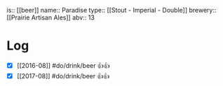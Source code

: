 is:: [[beer]]
name:: Paradise
type:: [[Stout - Imperial - Double]]
brewery:: [[Prairie Artisan Ales]]
abv:: 13

# Log
- [x] [[2016-08]] #do/drink/beer 👍👍
- [x] [[2017-08]] #do/drink/beer 👍👍
